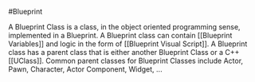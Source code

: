 #Blueprint 


A Blueprint Class is a class, in the object oriented programming sense, implemented in a Blueprint.
A Blueprint class can contain [[Blueprint Variables]] and logic in the form of [[Blueprint Visual Script]].
A Blueprint class has a parent class that is either another Blueprint Class or a C++ [[UClass]].
Common parent classes for Blueprint Classes include Actor, Pawn, Character, Actor Component, Widget, ...

